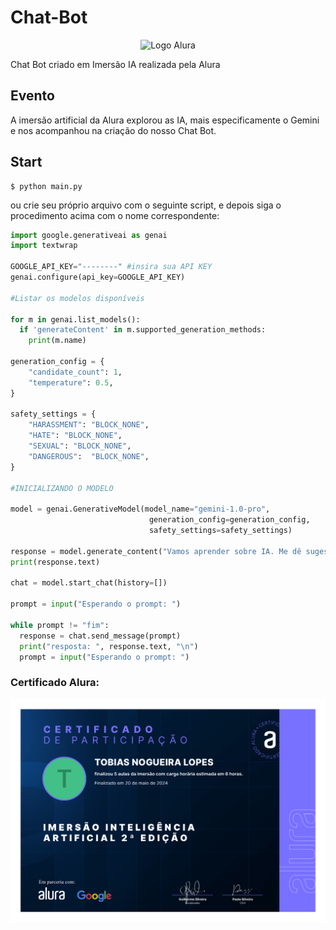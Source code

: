 # Chat-Bot

<div align='center'>
    <img src='https://www.alura.com.br/assets/img/home/alura-logo.1720710818.svg' title='Logo Alura' width='340px' />
</div> 


 Chat Bot criado em Imersão IA realizada pela Alura

## Evento

A imersão artificial da Alura explorou as IA, mais especificamente o Gemini e nos acompanhou na criação do nosso Chat Bot.


## Start
```
$ python main.py
```

ou crie seu próprio arquivo com o seguinte script, e depois siga o procedimento acima com o nome correspondente:
```Python
import google.generativeai as genai
import textwrap

GOOGLE_API_KEY="--------" #insira sua API KEY
genai.configure(api_key=GOOGLE_API_KEY)

#Listar os modelos disponíveis

for m in genai.list_models():
  if 'generateContent' in m.supported_generation_methods:
    print(m.name)

generation_config = {
    "candidate_count": 1,
    "temperature": 0.5, 
}

safety_settings = {
    "HARASSMENT": "BLOCK_NONE",
    "HATE": "BLOCK_NONE",
    "SEXUAL": "BLOCK_NONE",
    "DANGEROUS":  "BLOCK_NONE",
}

#INICIALIZANDO O MODELO

model = genai.GenerativeModel(model_name="gemini-1.0-pro",
                               generation_config=generation_config,
                               safety_settings=safety_settings)

response = model.generate_content("Vamos aprender sobre IA. Me dê sugestões")
print(response.text)

chat = model.start_chat(history=[])

prompt = input("Esperando o prompt: ")

while prompt != "fim":
  response = chat.send_message(prompt)
  print("resposta: ", response.text, "\n")
  prompt = input("Esperando o prompt: ")
```


### Certificado Alura: 
![alt text](image.png)
